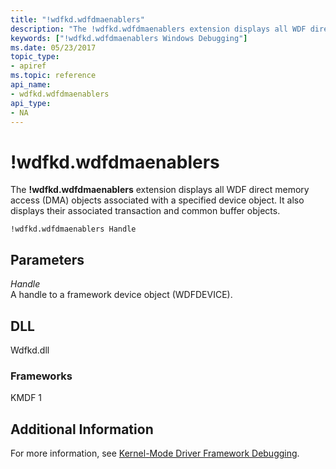 ```yaml
---
title: "!wdfkd.wdfdmaenablers"
description: "The !wdfkd.wdfdmaenablers extension displays all WDF direct memory access (DMA) objects associated with a specified device object. "
keywords: ["!wdfkd.wdfdmaenablers Windows Debugging"]
ms.date: 05/23/2017
topic_type:
- apiref
ms.topic: reference
api_name:
- wdfkd.wdfdmaenablers
api_type:
- NA
---
```


# !wdfkd.wdfdmaenablers

The **!wdfkd.wdfdmaenablers** extension displays all WDF direct memory access (DMA) objects associated with a specified device object. It also displays their associated transaction and common buffer objects.

```dbgcmd
!wdfkd.wdfdmaenablers Handle
```

## Parameters

<span id="_______Handle______"></span><span id="_______handle______"></span><span id="_______HANDLE______"></span> *Handle*   
A handle to a framework device object (WDFDEVICE).

## DLL

Wdfkd.dll

### Frameworks

KMDF 1

## Additional Information

For more information, see [Kernel-Mode Driver Framework Debugging](../debugger/kernel-mode-driver-framework-debugging.md).
